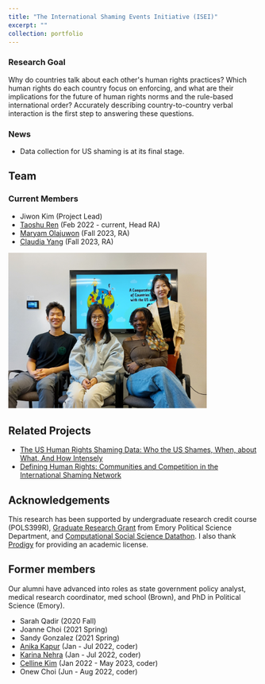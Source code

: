 ```yaml
---
title: "The International Shaming Events Initiative (ISEI)"
excerpt: ""
collection: portfolio
---
```

### Research Goal
Why do countries talk about each other's human rights practices? Which human rights do each country focus on enforcing, and what are their implications for the future of human rights norms and the rule-based international order? Accurately describing country-to-country verbal interaction is the first step to answering these questions.

### News
* Data collection for US shaming is at its final stage.

## Team
### Current Members
* Jiwon Kim (Project Lead)
* [Taoshu Ren](https://j1wonkim.github.io/taoshu/) (Feb 2022 - current, Head RA)
* [Maryam Olajuwon](https://j1wonkim.github.io/maryam/) (Fall 2023, RA)
* [Claudia Yang](https://j1wonkim.github.io/claudia/) (Fall 2023, RA)

<img src='/images/ISEI_picture_f23.jpg' alt = "Group Picture" width="400">

## Related Projects
* [The US Human Rights Shaming Data: Who the US Shames, When, about What, And How Intensely](https://j1wonkim.github.io/research/ise)
* [Defining Human Rights: Communities and Competition in the International Shaming Network](https://j1wonkim.github.io/research/network/)

## Acknowledgements
This research has been supported by undergraduate research credit course (POLS399R), [Graduate Research Grant](http://polisci.emory.edu/home/graduate/graduate-research-grant.html) from Emory Political Science Department, and [Computational Social Science Datathon](https://sites.google.com/view/css-workshop-datathon). I also thank [Prodigy](https://prodi.gy/) for providing an academic license.

## Former members
Our alumni have advanced into roles as state government policy analyst, medical research coordinator, med school (Brown), and PhD in Political Science (Emory).

* Sarah Qadir (2020 Fall)
* Joanne Choi (2021 Spring)
* Sandy Gonzalez (2021 Spring) 
* [Anika Kapur](https://j1wonkim.github.io/anika/) (Jan - Jul 2022, coder)
* [Karina Nehra](https://j1wonkim.github.io/karina/) (Jan - Jul 2022, coder)
* [Celline Kim](https://j1wonkim.github.io/celline/) (Jan 2022 - May 2023, coder)
* Onew Choi (Jun - Aug 2022, coder)





